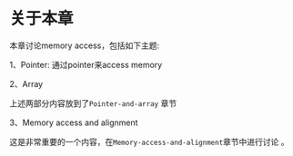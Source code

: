 # 关于本章

本章讨论memory access，包括如下主题:

1、Pointer: 通过pointer来access memory

2、Array

上述两部分内容放到了`Pointer-and-array` 章节

3、Memory access and alignment

这是非常重要的一个内容，在`Memory-access-and-alignment`章节中进行讨论 。



